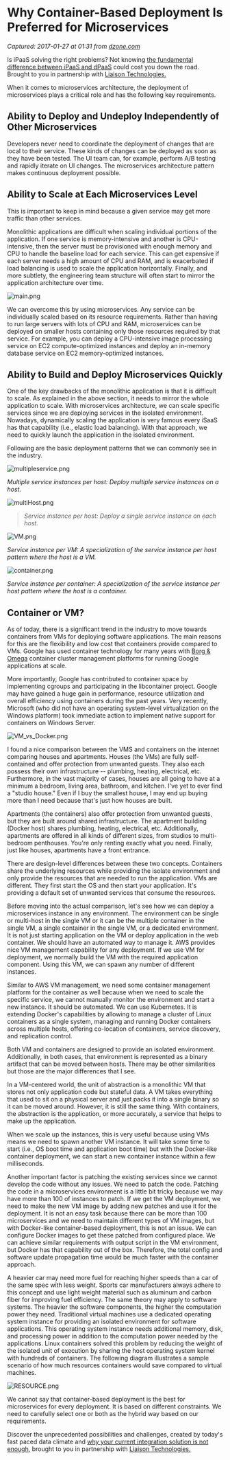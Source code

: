 # Why Container-Based Deployment Is Preferred for Microservices

_Captured: 2017-01-27 at 01:31 from [dzone.com](https://dzone.com/articles/why-container-based-deployment-is-preferred-for-mi?edition=264899&utm_source=Daily%20Digest&utm_medium=email&utm_campaign=dd%202017-01-25)_

Is iPaaS solving the right problems? Not knowing [the fundamental difference between iPaaS and dPaaS](https://dzone.com/go?i=171134&u=http%3A%2F%2Fwww.liaison.com%2Fresources%2Fipaas-vs-dpaas-e-guide%3Futm_campaign%3DDZONE%26utm_medium%3DE-guide%2520-%2520iPaaS%2520vs%2520dPaaS%26utm_source%3DDZONE) could cost you down the road. Brought to you in partnership with [Liaison Technologies.](https://dzone.com/go?i=171134&u=http%3A%2F%2Fwww.liaison.com%2Fresources%2Fipaas-vs-dpaas-e-guide%3Futm_campaign%3DDZONE%26utm_medium%3DE-guide%2520-%2520iPaaS%2520vs%2520dPaaS%26utm_source%3DDZONE)

When it comes to microservices architecture, the deployment of microservices plays a critical role and has the following key requirements.

## **Ability to Deploy and Undeploy Independently of Other Microservices**

Developers never need to coordinate the deployment of changes that are local to their service. These kinds of changes can be deployed as soon as they have been tested. The UI team can, for example, perform A/B testing and rapidly iterate on UI changes. The microservices architecture pattern makes continuous deployment possible.

## **Ability to Scale at Each Microservices Level**

This is important to keep in mind because a given service may get more traffic than other services.

Monolithic applications are difficult when scaling individual portions of the application. If one service is memory-intensive and another is CPU-intensive, then the server must be provisioned with enough memory and CPU to handle the baseline load for each service. This can get expensive if each server needs a high amount of CPU and RAM, and is exacerbated if load balancing is used to scale the application horizontally. Finally, and more subtlety, the engineering team structure will often start to mirror the application architecture over time.

![main.png](https://lh3.googleusercontent.com/W287N5NQTrFbBA9VXRRW5qs7K4kgvHsNoJ2J4hNmX-VgfOvH8fhcxPu5TEFidEWXVBfBf34L6SoCnsQ1DM3xPmLIdAJtR7OcOKBbPYQiONtt1HsvHoTk9j0q03JDYUCqI9XF3bAx)

We can overcome this by using microservices. Any service can be individually scaled based on its resource requirements. Rather than having to run large servers with lots of CPU and RAM, microservices can be deployed on smaller hosts containing only those resources required by that service. For example, you can deploy a CPU-intensive image processing service on EC2 compute-optimized instances and deploy an in-memory database service on EC2 memory-optimized instances.

## **Ability to Build and Deploy Microservices Quickly**

One of the key drawbacks of the monolithic application is that it is difficult to scale. As explained in the above section, it needs to mirror the whole application to scale. With microservices architecture, we can scale specific services since we are deploying services in the isolated environment. Nowadays, dynamically scaling the application is very famous every iSaaS has that capability (i.e., elastic load balancing). With that approach, we need to quickly launch the application in the isolated environment.

Following are the basic deployment patterns that we can commonly see in the industry.

![multipleservice.png](https://lh3.googleusercontent.com/yKqYr24-RPsp3n-Cn9x5njugvac_c3W6ua1yj_qDBnosh-V0c8MVrQEkPhhHTyDLjMeul18b0Kdisk41YBy6MQzGmAmzNgX5Z1CZZ0wYkk3NtoTj8roLHAGK0KuW914Pxmn8IsmN)

_Multiple service instances per host: Deploy multiple service instances on a host._

![multiHost.png](https://lh3.googleusercontent.com/gB7bJMVehS-MQztxI_M2u-ySEWok-E7TsqjnJUzR2CJecG57Ebs9uuNtj8XzgwWTSzUr27Gc7GNnCqsv_-Pkx8a5I_vwDc3IX2I7feU_jPxlnh3H0M9Du__FRG7Z5s6jaupj8mUf)

> _Service instance per host: Deploy a single service instance on each host._

![VM.png](https://lh6.googleusercontent.com/8xWwf0IJH29cnhSQ3adfqrp2R5zeHAFGWTJ4DQtkN03AAGY0jhIYhmw9M3qihllP-X_Y_Vsd1-go4crdTGtE2DKejQg6plC5n3pbb8tN5gvn-zpYDUtuxzOPPGseII1-X1AgHGpi)

_Service instance per VM: A specialization of the service instance per host pattern where the host is a VM._

![container.png](https://lh4.googleusercontent.com/SZOW5qwksvg3Pd47Q4SB-IoNQzfdVyiuYQ06SbrcFL--F-LdQwMBf4_KeCOopcMB7XOVDt46Fc3NH9bpfH8uUvNRRd41rBwa-pzbKakDNBkIF6yRoUl4b4e3TJufLPCc_HPzva8r)

_Service instance per container: A specialization of the service instance per host pattern where the host is a container._

## Container or VM?

As of today, there is a significant trend in the industry to move towards containers from VMs for deploying software applications. The main reasons for this are the flexibility and low cost that containers provide compared to VMs. Google has used container technology for many years with [Borg & Omega](http://static.googleusercontent.com/media/research.google.com/en//pubs/archive/43438.pdf) container cluster management platforms for running Google applications at scale.

More importantly, Google has contributed to container space by implementing cgroups and participating in the libcontainer project. Google may have gained a huge gain in performance, resource utilization and overall efficiency using containers during the past years. Very recently, Microsoft (who did not have an operating system-level virtualization on the Windows platform) took immediate action to implement native support for containers on Windows Server.

![VM_vs_Docker.png](https://lh4.googleusercontent.com/iLhxf_HnA8O8MzUl7vEzFJxPU26HO1j9RmjTfD0y49OoZPvsrKX6UNC2xWhRKPjRQS7oIUd9r6w_Cvfy5e9ygfbkf80bpCGopFjYhPkPxYqAscYrEZe2vZHkGzSjYM0MfFhE3ug9)

I found a nice comparison between the VMS and containers on the internet comparing houses and apartments. Houses (the VMs) are fully self-contained and offer protection from unwanted guests. They also each possess their own infrastructure -- plumbing, heating, electrical, etc. Furthermore, in the vast majority of cases, houses are all going to have at a minimum a bedroom, living area, bathroom, and kitchen. I've yet to ever find a "studio house." Even if I buy the smallest house, I may end up buying more than I need because that's just how houses are built.

Apartments (the containers) also offer protection from unwanted guests, but they are built around shared infrastructure. The apartment building (Docker host) shares plumbing, heating, electrical, etc. Additionally, apartments are offered in all kinds of different sizes, from studios to multi-bedroom penthouses. You're only renting exactly what you need. Finally, just like houses, apartments have a front entrance.

There are design-level differences between these two concepts. Containers share the underlying resources while providing the isolate environment and only provide the resources that are needed to run the application. VMs are different. They first start the OS and then start your application. It's providing a default set of unwanted services that consume the resources.

Before moving into the actual comparison, let's see how we can deploy a microservices instance in any environment. The environment can be single or multi-host in the single VM or it can be the multiple container in the single VM, a single container in the single VM, or a dedicated environment. It is not just starting application on the VM or deploy application in the web container. We should have an automated way to manage it. AWS provides nice VM management capability for any deployment. If we use VM for deployment, we normally build the VM with the required application component. Using this VM, we can spawn any number of different instances.

Similar to AWS VM management, we need some container management platform for the container as well because when we need to scale the specific service, we cannot manually monitor the environment and start a new instance. It should be automated. We can use Kubernetes. It is extending Docker's capabilities by allowing to manage a cluster of Linux containers as a single system, managing and running Docker containers across multiple hosts, offering co-location of containers, service discovery, and replication control.

Both VM and containers are designed to provide an isolated environment. Additionally, in both cases, that environment is represented as a binary artifact that can be moved between hosts. There may be other similarities but those are the major differences that I see.

In a VM-centered world, the unit of abstraction is a monolithic VM that stores not only application code but stateful data. A VM takes everything that used to sit on a physical server and just packs it into a single binary so it can be moved around. However, it is still the same thing. With containers, the abstraction is the application, or more accurately, a service that helps to make up the application.

When we scale up the instances, this is very useful because using VMs means we need to spawn another VM instance. It will take some time to start (i.e., OS boot time and application boot time) but with the Docker-like container deployment, we can start a new container instance within a few milliseconds.

Another important factor is patching the existing services since we cannot develop the code without any issues. We need to patch the code. Patching the code in a microservices environment is a little bit tricky because we may have more than 100 of instances to patch. If we get the VM deployment, we need to make the new VM image by adding new patches and use it for the deployment. It is not an easy task because there can be more than 100 microservices and we need to maintain different types of VM images, but with Docker-like container-based deployment, this is not an issue. We can configure Docker images to get these patched from configured place. We can achieve similar requirements with output script in the VM environment, but Docker has that capability out of the box. Therefore, the total config and software update propagation time would be much faster with the container approach.

A heavier car may need more fuel for reaching higher speeds than a car of the same spec with less weight. Sports car manufacturers always adhere to this concept and use light weight material such as aluminum and carbon fiber for improving fuel efficiency. The same theory may apply to software systems. The heavier the software components, the higher the computation power they need. Traditional virtual machines use a dedicated operating system instance for providing an isolated environment for software applications. This operating system instance needs additional memory, disk, and processing power in addition to the computation power needed by the applications. Linux containers solved this problem by reducing the weight of the isolated unit of execution by sharing the host operating system kernel with hundreds of containers. The following diagram illustrates a sample scenario of how much resources containers would save compared to virtual machines.

![RESOURCE.png](https://lh5.googleusercontent.com/3nXZhem-wH-RK8Fci7mm3WgKwTn60Bz5MR-JoMqtI3XB-cwbzUiQvwM3xc6sDNdFFu3HyWeCMMj1orzNl2ooTmmcjZE3fahdR5GK0lPVGU2_orPlUF0d5ShayCPSj1SLLS5yzizx)

We cannot say that container-based deployment is the best for microservices for every deployment. It is based on different constraints. We need to carefully select one or both as the hybrid way based on our requirements.

Discover the unprecedented possibilities and challenges, created by today's fast paced data climate and [why your current integration solution is not enough](https://dzone.com/go?i=171135&u=http%3A%2F%2Fbit.ly%2F2aydpMZ%25C2%25A0), brought to you in partnership with [Liaison Technologies.](https://dzone.com/go?i=171135&u=http%3A%2F%2Fbit.ly%2F2aydpMZ%25C2%25A0)
